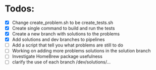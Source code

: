 # Todos:

- [x] Change create_problem.sh to be create_tests.sh
- [x] Create single command to build and run the tests
- [x] Create a new branch with solutions to the problems
- [x] Add solutions and dev branches to pipelines
- [ ] Add  a script that tell you what problems are still to do
- [ ] Working on adding more problems solutions in the solution branch
- [ ] Investigate HomeBrew package usefulness 
- [ ] clarify the use of each branch /dev/solutions/...
